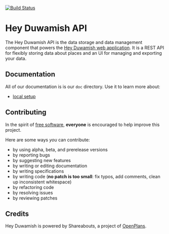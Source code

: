 [![Build Status](https://secure.travis-ci.org/mapseed/api.png)](http://travis-ci.org/mapseed/api)

Hey Duwamish API
===============

The Hey Duwamish API is the data storage and data management component that
powers the [Hey Duwamish web application](https://github.com/mapseed/platform).
It is a REST API for flexibly storing data about places and an UI for managing
and exporting your data.

Documentation
-------------
All of our documentation is is our `doc` directory. Use it to learn more about:
* [local setup](https://github.com/mapseed/api/blob/master/doc/README.md)

Contributing
------------
In the spirit of [free software](http://www.fsf.org/licensing/essays/free-sw.html), **everyone** is encouraged to help improve this project.

Here are some ways *you* can contribute:

* by using alpha, beta, and prerelease versions
* by reporting bugs
* by suggesting new features
* by writing or editing documentation
* by writing specifications
* by writing code (**no patch is too small**: fix typos, add comments, clean up inconsistent whitespace)
* by refactoring code
* by resolving issues
* by reviewing patches

Credits
-------------
Hey Duwamish is powered by Shareabouts, a project of [OpenPlans](http://openplans.org).
